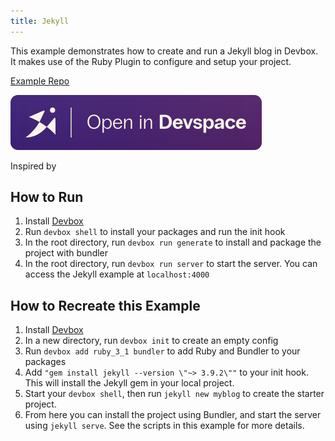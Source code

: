 ```yaml
---
title: Jekyll
---
```


This example demonstrates how to create and run a Jekyll blog in Devbox. It makes use of the Ruby Plugin to configure and setup your project.

[Example Repo](https://github.com/jetify-com/devbox/tree/main/examples/stacks/jekyll)

[![Open In Devspace](../../../static/img/open-in-devspace.svg)](https://www.jetify.com/devbox/templates/jekyll)

Inspired by [](https://litchipi.github.io/nix/2023/01/12/build-jekyll-blog-with-nix.html)

## How to Run

1. Install [Devbox](https://www.jetify.com/devbox/docs/installing_devbox/)
2. Run `devbox shell` to install your packages and run the init hook
3. In the root directory, run `devbox run generate` to install and package the project with bundler
4. In the root directory, run `devbox run server` to start the server. You can access the Jekyll example at `localhost:4000`

## How to Recreate this Example

1. Install [Devbox](https://www.jetify.com/devbox/docs/installing_devbox/)
1. In a new directory, run `devbox init` to create an empty config
1. Run `devbox add ruby_3_1 bundler` to add Ruby and Bundler to your packages
1. Add `"gem install jekyll --version \"~> 3.9.2\""` to your init hook. This will install the Jekyll gem in your local project.
1. Start your `devbox shell`, then run `jekyll new myblog` to create the starter project.
1. From here you can install the project using Bundler, and start the server using `jekyll serve`. See the scripts in this example for more details.
